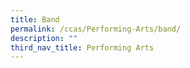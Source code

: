 ```yaml
---
title: Band
permalink: /ccas/Performing-Arts/band/
description: ""
third_nav_title: Performing Arts
---
```

